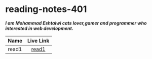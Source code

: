 # reading-notes-401

**_I am Mohammad Eshtaiwi cats lover,gamer and programmer who interested in web development._**

| Name  |          Live Link          |
| ----- | :-------------------------: |
| read1 | [read1](https://google.com) |
